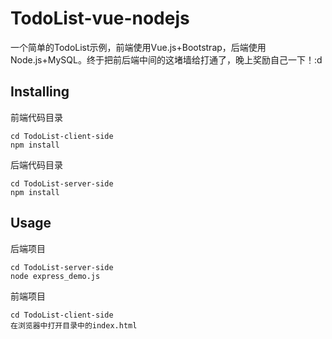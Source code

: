 # TodoList-vue-nodejs
一个简单的TodoList示例，前端使用Vue.js+Bootstrap，后端使用Node.js+MySQL。终于把前后端中间的这堵墙给打通了，晚上奖励自己一下！:d

## Installing

前端代码目录

```
cd TodoList-client-side
npm install
```

后端代码目录

```
cd TodoList-server-side
npm install
```

## Usage

后端项目
```
cd TodoList-server-side
node express_demo.js
```

前端项目
```
cd TodoList-client-side
在浏览器中打开目录中的index.html
```
